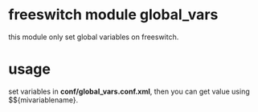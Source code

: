 # freeswitch module global_vars

this module only set global variables on freeswitch.

# usage

set variables in **conf/global_vars.conf.xml**, then you can get value using $${mivariablename}.

